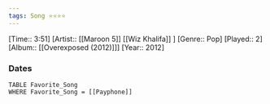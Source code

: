```yaml
---
tags: Song ⭐⭐⭐⭐ 
---
```

[Time:: 3:51]
[Artist:: [[Maroon 5]] [[Wiz Khalifa]] ]
[Genre:: Pop]
[Played:: 2]
[Album:: [[Overexposed (2012)]]]
[Year:: 2012]
### Dates
````dataview
TABLE Favorite_Song
WHERE Favorite_Song = [[Payphone]]
````